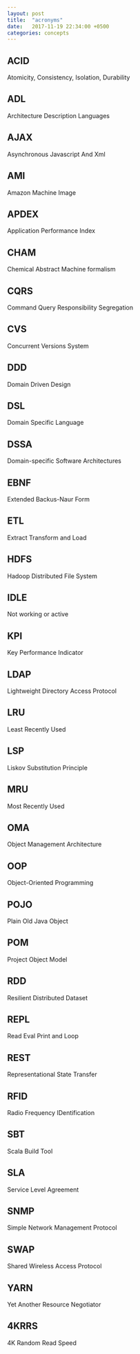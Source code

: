 ```yaml
---
layout: post
title:  "acronyms"
date:   2017-11-19 22:34:00 +0500
categories: concepts
---
```


## ACID
Atomicity, Consistency, Isolation, Durability

## ADL
Architecture Description Languages

## AJAX
Asynchronous Javascript And Xml

## AMI
Amazon Machine Image

## APDEX
Application Performance Index

## CHAM
Chemical Abstract Machine formalism

## CQRS
Command Query Responsibility Segregation

## CVS
Concurrent Versions System

## DDD
Domain Driven Design

## DSL
Domain Specific Language

## DSSA
Domain-specific Software Architectures

## EBNF
Extended Backus-Naur Form

## ETL
Extract Transform and Load

## HDFS
Hadoop Distributed File System

## IDLE
Not working or active

## KPI
Key Performance Indicator

## LDAP
Lightweight Directory Access Protocol

## LRU
Least Recently Used

## LSP
Liskov Substitution Principle

## MRU
Most Recently Used

## OMA
Object Management Architecture

## OOP
Object-Oriented Programming

## POJO
Plain Old Java Object

## POM
Project Object Model

## RDD
Resilient Distributed Dataset

## REPL
Read Eval Print and Loop

## REST
Representational State Transfer

## RFID
Radio Frequency IDentification

## SBT
Scala Build Tool

## SLA
Service Level Agreement

## SNMP
Simple Network Management Protocol

## SWAP
Shared Wireless Access Protocol

## YARN
Yet Another Resource Negotiator

## 4KRRS
4K Random Read Speed

